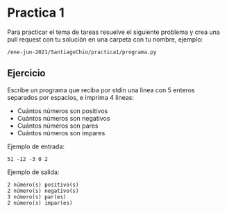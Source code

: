 # Practica 1
Para practicar el tema de tareas resuelve el siguiente problema y crea una pull request con tu solución en una carpeta con tu nombre, ejemplo:

`/ene-jun-2021/SantiagoChio/practica1/programa.py`

## Ejercicio
Escribe un programa que reciba por stdin una linea con 5 enteros separados por espacios, e imprima 4 lineas:

 - Cuántos números son positivos
 - Cuántos números son negativos
 - Cuántos números son pares
 - Cuántos números son impares


Ejemplo de entrada:

```
51 -12 -3 0 2
```

Ejemplo de salida:

```
2 número(s) positivo(s)
2 número(s) negativo(s)
3 número(s) par(es)
2 número(s) impar(es)
```
